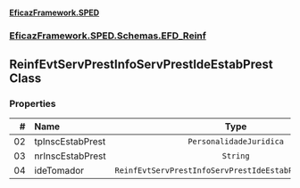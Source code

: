 #### [EficazFramework.SPED](EficazFrameworkSPED.md 'EficazFramework SPED')
### [EficazFramework.SPED.Schemas.EFD_Reinf](EficazFramework.SPED.Schemas.EFD_Reinf.md 'EficazFramework.SPED.Schemas.EFD_Reinf')

## ReinfEvtServPrestInfoServPrestIdeEstabPrest Class
### Properties

| # | Name | Type | |
| ---: | :--- | :---: | :--- |
| 02 | tpInscEstabPrest | `PersonalidadeJuridica` |  |
| 03 | nrInscEstabPrest | `String` |  |
| 04 | ideTomador | `ReinfEvtServPrestInfoServPrestIdeEstabPrestIdeTomador` |  |
